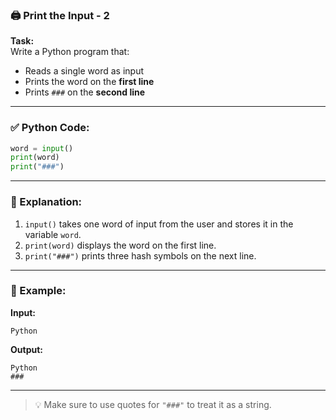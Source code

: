 ### 🖨️ Print the Input - 2

**Task:**  
Write a Python program that:

- Reads a single word as input
- Prints the word on the **first line**
- Prints `###` on the **second line**

---

### ✅ Python Code:

```python
word = input()
print(word)
print("###")
```

---

### 🧠 Explanation:

1. `input()` takes one word of input from the user and stores it in the variable `word`.
2. `print(word)` displays the word on the first line.
3. `print("###")` prints three hash symbols on the next line.

---

### 🧪 Example:

**Input:**

```
Python
```

**Output:**

```
Python
###
```

---

> 💡 Make sure to use quotes for `"###"` to treat it as a string.

```


```
